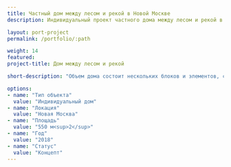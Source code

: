 ```yaml
---
title: Частный дом между лесом и рекой в Новой Москве
description: Индивидуальный проект частного дома между лесом и рекой в Новой Москве от архитектурного бюро А510. Индивидуальное проектирование на заказ.

layout: port-project
permalink: /portfolio/:path

weight: 14
featured:
project-title: Дом между лесом и рекой

short-description: "Объем дома состоит нескольких блоков и элементов, связанных между собой: основа - два одноэтажных каменных параллелепипеда. Вторые этажи сделаны меньшего размера и имеют отделку из поворотных деревянных ламелей. Объемы функционально и визуально связаны между собой стеклянными и металлическими галереями, которые своей легкостью подчеркивают тяжесть каменных частей дома. В лесной части комплекса расположены гостевые спальни, к реке развернуты помещения гостиной и столовой. Хозяйская зона и спа занимают второй этаж основного дома."

options:
- name: "Тип объекта"
  value: "Индивидуальный дом"
- name: "Локация"
  value: "Новая Москва"
- name: "Площадь"
  value: "550 м<sup>2</sup>"
- name: "Год"
  value: "2018"
- name: "Статус"
  value: "Концепт"
---
```

